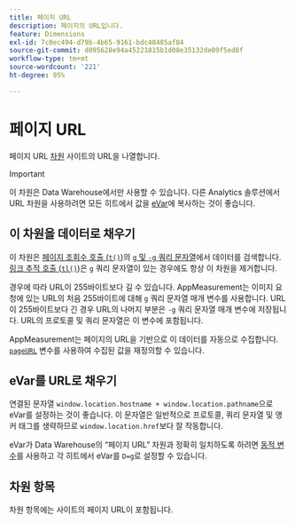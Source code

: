 ```yaml
---
title: 페이지 URL
description: 페이지의 URL입니다.
feature: Dimensions
exl-id: 7c0ec494-d79b-4b65-9161-bdc48485af84
source-git-commit: d095628e94a45221815b1d08e35132de09f5ed8f
workflow-type: tm+mt
source-wordcount: '221'
ht-degree: 95%

---
```


# 페이지 URL

페이지 URL [차원](overview.md) 사이트의 URL을 나열합니다.

>[!IMPORTANT]
>
>이 차원은 Data Warehouse에서만 사용할 수 있습니다. 다른 Analytics 솔루션에서 URL 차원을 사용하려면 모든 히트에서 값을 [eVar](evar.md)에 복사하는 것이 좋습니다.

## 이 차원을 데이터로 채우기

이 차원은 [페이지 조회수 호출 (`t()`)](/help/implement/vars/functions/t-method.md)의 [`g` 및 `-g` 쿼리 문자열](/help/implement/validate/query-parameters.md)에서 데이터를 검색합니다. [링크 추적 호출 (`tl()`)](/help/implement/vars/functions/tl-method.md)은 `g` 쿼리 문자열이 있는 경우에도 항상 이 차원을 제거합니다.

경우에 따라 URL이 255바이트보다 길 수 있습니다. AppMeasurement는 이미지 요청에 있는 URL의 처음 255바이트에 대해 `g` 쿼리 문자열 매개 변수를 사용합니다. URL이 255바이트보다 긴 경우 URL의 나머지 부분은 `-g` 쿼리 문자열 매개 변수에 저장됩니다. URL의 프로토콜 및 쿼리 문자열은 이 변수에 포함됩니다.

AppMeasurement는 페이지의 URL을 기반으로 이 데이터를 자동으로 수집합니다. [`pageURL`](/help/implement/vars/page-vars/pageurl.md) 변수를 사용하여 수집된 값을 재정의할 수 있습니다.

## eVar를 URL로 채우기

연결된 문자열 `window.location.hostname + window.location.pathname`으로 eVar를 설정하는 것이 좋습니다. 이 문자열은 일반적으로 프로토콜, 쿼리 문자열 및 앵커 태그를 생략하므로 `window.location.href`보다 잘 작동합니다.

eVar가 Data Warehouse의 “페이지 URL” 차원과 정확히 일치하도록 하려면 [동적 변수](/help/implement/vars/page-vars/dynamic-variables.md)를 사용하고 각 히트에서 eVar를 `D=g`로 설정할 수 있습니다.

## 차원 항목

차원 항목에는 사이트의 페이지 URL이 포함됩니다.
